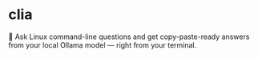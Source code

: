 # clia
🔧 Ask Linux command-line questions and get copy-paste-ready answers from your local Ollama model — right from your terminal.
